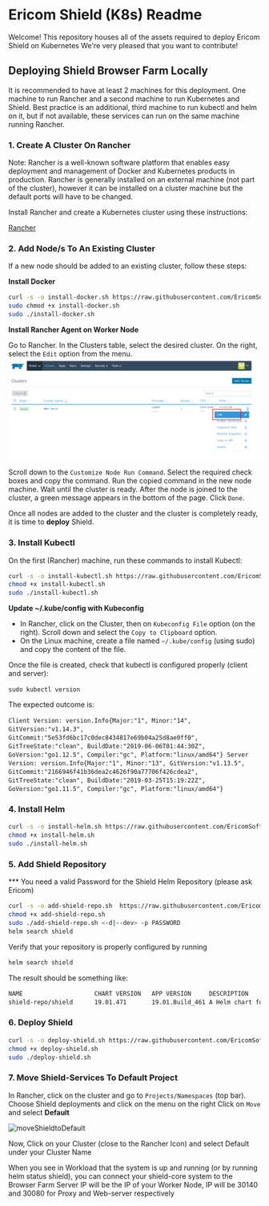 # Ericom Shield (K8s) Readme

Welcome! This repository houses all of the assets required to deploy Ericom Shield on Kubernetes
We're very pleased that you want to contribute!

## Deploying Shield Browser Farm Locally

It is recommended to have at least 2 machines for this deployment. One machine to run Rancher and a second machine to run Kubernetes and Shield. Best practice is an additional, third machine to run kubectl and helm on it, but if not available, these services can run on the same machine running Rancher.

### 1. Create A Cluster On Rancher

Note: Rancher is a well-known software platform that enables easy deployment and management of Docker and Kubernetes products in production. Rancher is generally installed on an external machine (not part of the cluster), however it can be installed on a cluster machine but the default ports will have to be changed.
     
Install Rancher and create a Kubernetes cluster using these instructions:

[Rancher](https://github.com/EricomSoftwareLtd/Shield/blob/Dev/Kube/Rancher-README.md)


### 2. Add Node/s To An Existing Cluster

If a new node should be added to an existing cluster, follow these steps:

**Install Docker**

```bash
curl -s -o install-docker.sh https://raw.githubusercontent.com/EricomSoftwareLtd/Shield/Dev/Kube/scripts/install-docker.sh
sudo chmod +x install-docker.sh
sudo ./install-docker.sh
```

**Install Rancher Agent on Worker Node**

Go to Rancher. In the Clusters table, select the desired cluster. On the right, select the ``Edit`` option from the menu.
![Edit](images/addCluster.png)


Scroll down to the ``Customize Node Run Command``. Select the required check boxes and copy the command.
Run the copied command in the new node machine. Wait until the cluster is ready.
After the node is joined to the cluster, a green message appears in the bottom of the page. Click ``Done``.

Once all nodes are added to the cluster and the cluster is completely ready, it is time to **deploy** Shield.

### 3. Install Kubectl

On the first (Rancher) machine, run these commands to install Kubectl:

```bash
curl -s -o install-kubectl.sh https://raw.githubusercontent.com/EricomSoftwareLtd/Shield/Dev/Kube/scripts/install-kubectl.sh
chmod +x install-kubectl.sh
sudo ./install-kubectl.sh
```
**Update ~/.kube/config with Kubeconfig**

* In Rancher, click on the Cluster, then on ``Kubeconfig File`` option (on the right). Scroll down and select the ``Copy to Clipboard`` option.
* On the Linux machine, create a file named ``~/.kube/config`` (using sudo) and copy the content of the file.
 
Once the file is created, check that kubectl is configured properly (client and server):

``sudo kubectl version``

The expected outcome is:

``Client Version: version.Info{Major:"1", Minor:"14", GitVersion:"v1.14.3", GitCommit:"5e53fd6bc17c0dec8434817e69b04a25d8ae0ff0", GitTreeState:"clean", BuildDate:"2019-06-06T01:44:30Z", GoVersion:"go1.12.5", Compiler:"gc", Platform:"linux/amd64"}
Server Version: version.Info{Major:"1", Minor:"13", GitVersion:"v1.13.5", GitCommit:"2166946f41b36dea2c4626f90a77706f426cdea2", GitTreeState:"clean", BuildDate:"2019-03-25T15:19:22Z", GoVersion:"go1.11.5", Compiler:"gc", Platform:"linux/amd64"}
``

### 4. Install Helm

```bash
curl -s -o install-helm.sh https://raw.githubusercontent.com/EricomSoftwareLtd/Shield/Dev/Kube/scripts/install-helm.sh
chmod +x install-helm.sh
sudo ./install-helm.sh
```

### 5. Add Shield Repository
*** You need a valid Password for the Shield Helm Repository (please ask Ericom)

```bash
curl -s -o add-shield-repo.sh  https://raw.githubusercontent.com/EricomSoftwareLtd/Shield/Dev/Kube/scripts/add-shield-repo.sh
chmod +x add-shield-repo.sh
sudo ./add-shield-repo.sh <-d|--dev> -p PASSWORD
helm search shield
```

Verify that your repository is properly configured by running

```bash
helm search shield
```

The result should be something like:

```bash
NAME                    CHART VERSION   APP VERSION     DESCRIPTION
shield-repo/shield      19.01.471       19.01.Build_461 A Helm chart for installing Ericom Shield for Kubernetes
```

### 6. Deploy Shield

```bash
curl -s -o deploy-shield.sh https://raw.githubusercontent.com/EricomSoftwareLtd/Shield/Dev/Kube/scripts/deploy-shield.sh
chmod +x deploy-shield.sh
sudo ./deploy-shield.sh
```

### 7. Move Shield-Services To Default Project

In Rancher, click on the cluster and go to ``Projects/Namespaces`` (top bar).
Choose Shield deployments and click on the menu on the right
Click on ``Move`` and select **Default**

![moveShieldtoDefault](https://user-images.githubusercontent.com/24224420/59359032-4f517680-8d36-11e9-9ec0-e6719e8d9141.png)

Now, Click on your Cluster (close to the Rancher Icon) and select Default under your Cluster Name

When you see in Workload that the system is up and running (or by running helm status shield),
you can connect your shield-core system to the Browser Farm
Server IP will be the IP of your Worker Node, IP will be 30140 and 30080 for Proxy and Web-server respectively
